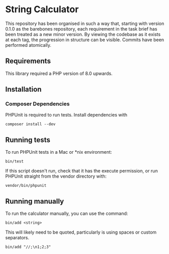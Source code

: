 # String Calculator

This repository has been organised in such a way that, starting with version 0.1.0
as the barebones repository, each requirement in the task brief has been treated
as a new minor version. By viewing the codebase as it exists at each tag, the 
progression in structure can be visible. Commits have been performed atomically.

## Requirements

This library required a PHP version of 8.0 upwards.

## Installation

### Composer Dependencies

PHPUnit is required to run tests. Install dependencies with

```shell
composer install --dev
```

## Running tests

To run PHPUnit tests in a Mac or *nix environment:

```shell
bin/test
```

If this script doesn't run, check that it has the execute permission,
or run PHPUnit straight from the vendor directory with:

```shell
vendor/bin/phpunit
```

## Running manually

To run the calculator manually, you can use the command:

```shell
bin/add <string>
```

This will likely need to be quoted, particularly is using spaces or custom
separators.

```shell
bin/add "//;\n1;2;3"
```




